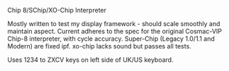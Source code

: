 Chip 8/SChip/XO-Chip Interpreter

Mostly written to test my display framework - should scale smoothly and maintain aspect.
Current adheres to the spec for the original Cosmac-VIP Chip-8 interpreter, with cycle accuracy. 
Super-Chip (Legacy 1.0/1.1 and Modern) are fixed ipf.
xo-chip lacks sound but passes all tests.

Uses 1234 to ZXCV keys on left side of UK/US keyboard.

